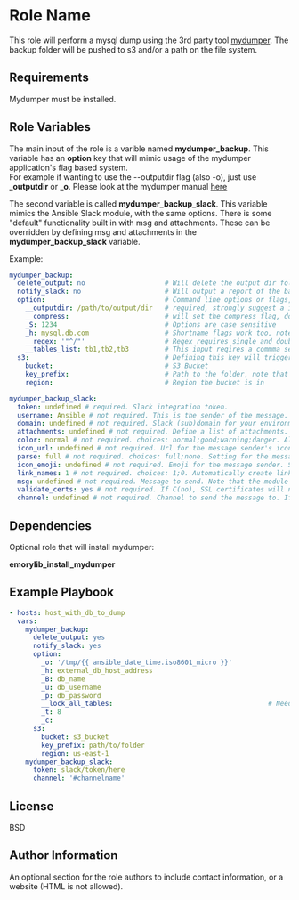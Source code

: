 Role Name
=========

This role will perform a mysql dump using the 3rd party tool [mydumper](https://github.com/maxbube/mydumper/). The backup folder will be pushed to s3 and/or a path on the file system.

Requirements
------------

Mydumper must be installed.

Role Variables
--------------

The main input of the role is a varible named __mydumper_backup__. This variable has an __option__ key that will mimic usage of the mydumper application's flag based system.  
For example if wanting to use the --outputdir flag (also -o), just use ___outputdir__ or ___o__.
Please look at the mydumper manual [here](https://github.com/maxbube/mydumper/blob/master/docs/mydumper_usage.rst)

The second variable is called __mydumper_backup_slack__. This variable mimics the Ansible Slack module, with the same options. There is some "default" functionality built in with msg and attachments. These can be overridden by defining msg and attachments in the __mydumper_backup_slack__ variable.

Example:

```yaml
mydumper_backup:
  delete_output: no                    # Will delete the output dir folder at the end of the script when true, default is false
  notify_slack: no                     # Will output a report of the backup to slack. Requires mydumper_backup_slack to be set
  option:                              # Command line options or flags, underscores are converted into dashes
    __outputdir: /path/to/output/dir   # required, strongly suggest a iso8601 timestamp if S3 storage is desired
    __compress:                        # will set the compress flag, do not add a value.
    _S: 1234                           # Options are case sensitive
    _h: mysql.db.com                   # Shortname flags work too, note the single underscore.
    __regex: '"^/"'                    # Regex requires single and double quotes
    __tables_list: tb1,tb2,tb3         # This input reqires a commma seperated list
  s3:                                  # Defining this key will trigger upload to S3, either path or s3 must be specified
    bucket:                            # S3 Bucket
    key_prefix:                        # Path to the folder, note that the outputdir will be appended to this prefix automatically
    region:                            # Region the bucket is in

mydumper_backup_slack:
  token: undefined # required. Slack integration token.  
  username: Ansible # not required. This is the sender of the message.
  domain: undefined # not required. Slack (sub)domain for your environment without protocol. (i.e. C(example.slack.com)) In 1.8 and beyond, this is deprecated and may be ignored.  See token documentation for information.
  attachments: undefined # not required. Define a list of attachments. This list mirrors the Slack JSON API.,For more information, see also in the (U(https://api.slack.com/docs/attachments)).
  color: normal # not required. choices: normal;good;warning;danger. Allow text to use default colors - use the default of 'normal' to not send a custom color bar at the start of the message
  icon_url: undefined # not required. Url for the message sender's icon (default C(https://www.ansible.com/favicon.ico))
  parse: full # not required. choices: full;none. Setting for the message parser at Slack
  icon_emoji: undefined # not required. Emoji for the message sender. See Slack documentation for options. (if I(icon_emoji) is set, I(icon_url) will not be used)
  link_names: 1 # not required. choices: 1;0. Automatically create links for channels and usernames in I(msg).
  msg: undefined # not required. Message to send. Note that the module does not handle escaping characters. Plain-text angle brackets and ampersands should be converted to HTML entities (e.g. & to &amp;) before sending. See Slack's documentation (U(https://api.slack.com/docs/message-formatting)) for more.
  validate_certs: yes # not required. If C(no), SSL certificates will not be validated. This should only be used on personally controlled sites using self-signed certificates.
  channel: undefined # not required. Channel to send the message to. If absent, the message goes to the channel selected for the I(token).
```

Dependencies
------------

Optional role that will install mydumper:

__emorylib_install_mydumper__

Example Playbook
----------------

```yaml
- hosts: host_with_db_to_dump
  vars:
    mydumper_backup:
      delete_output: yes
      notify_slack: yes
      option:
        _o: '/tmp/{{ ansible_date_time.iso8601_micro }}'
        _h: external_db_host_address
        _B: db_name
        _u: db_username
        _p: db_password
        __lock_all_tables:                                       # Needed option for dumping RDS instances
        _t: 8
        _c:
      s3:
        bucket: s3_bucket
        key_prefix: path/to/folder
        region: us-east-1
    mydumper_backup_slack:
      token: slack/token/here
      channel: '#channelname'
```

License
-------

BSD

Author Information
------------------

An optional section for the role authors to include contact information, or a website (HTML is not allowed).
